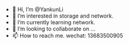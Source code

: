 - 👋 Hi, I’m @YankunLi
- 👀 I’m interested in storage and network.
- 🌱 I’m currently learning network.
- 💞️ I’m looking to collaborate on ...
- 📫 How to reach me. wechat: 13683500905

<!---
YankunLi/YankunLi is a ✨ special ✨ repository because its `README.md` (this file) appears on your GitHub profile.
You can click the Preview link to take a look at your changes.
--->
